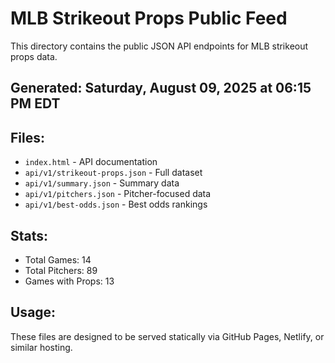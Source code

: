 # MLB Strikeout Props Public Feed

This directory contains the public JSON API endpoints for MLB strikeout props data.

## Generated: Saturday, August 09, 2025 at 06:15 PM EDT

## Files:
- `index.html` - API documentation
- `api/v1/strikeout-props.json` - Full dataset
- `api/v1/summary.json` - Summary data
- `api/v1/pitchers.json` - Pitcher-focused data  
- `api/v1/best-odds.json` - Best odds rankings

## Stats:
- Total Games: 14
- Total Pitchers: 89
- Games with Props: 13

## Usage:
These files are designed to be served statically via GitHub Pages, Netlify, or similar hosting.
